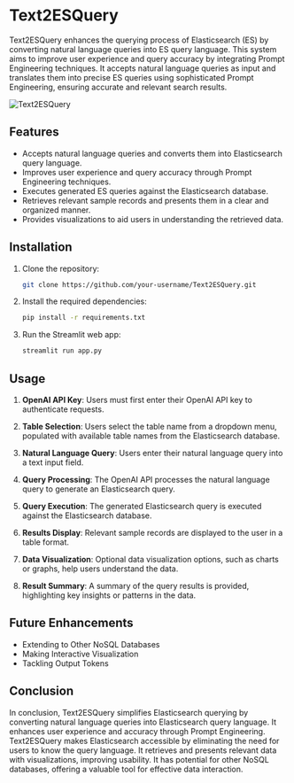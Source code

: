# Text2ESQuery

Text2ESQuery enhances the querying process of Elasticsearch (ES) by converting natural language queries into ES query language. This system aims to improve user experience and query accuracy by integrating Prompt Engineering techniques. It accepts natural language queries as input and translates them into precise ES queries using sophisticated Prompt Engineering, ensuring accurate and relevant search results.

![Text2ESQuery](example.gif)

## Features

- Accepts natural language queries and converts them into Elasticsearch query language.
- Improves user experience and query accuracy through Prompt Engineering techniques.
- Executes generated ES queries against the Elasticsearch database.
- Retrieves relevant sample records and presents them in a clear and organized manner.
- Provides visualizations to aid users in understanding the retrieved data.

## Installation

1. Clone the repository:

   ```sh
   git clone https://github.com/your-username/Text2ESQuery.git
   ```

2. Install the required dependencies:
   
   ```sh
   pip install -r requirements.txt
   ```
   
3. Run the Streamlit web app:
   
   ```sh
   streamlit run app.py
   ```

## Usage

1. **OpenAI API Key**: Users must first enter their OpenAI API key to authenticate requests.

2. **Table Selection**: Users select the table name from a dropdown menu, populated with available table names from the Elasticsearch database.

3. **Natural Language Query**: Users enter their natural language query into a text input field.

4. **Query Processing**: The OpenAI API processes the natural language query to generate an Elasticsearch query.

5. **Query Execution**: The generated Elasticsearch query is executed against the Elasticsearch database.

6. **Results Display**: Relevant sample records are displayed to the user in a table format.

7. **Data Visualization**: Optional data visualization options, such as charts or graphs, help users understand the data.

8. **Result Summary**: A summary of the query results is provided, highlighting key insights or patterns in the data.

## Future Enhancements

- Extending to Other NoSQL Databases
- Making Interactive Visualization
- Tackling Output Tokens

## Conclusion

In conclusion, Text2ESQuery simplifies Elasticsearch querying by converting natural language queries into Elasticsearch query language. It enhances user experience and accuracy through Prompt Engineering. Text2ESQuery makes Elasticsearch accessible by eliminating the need for users to know the query language. It retrieves and presents relevant data with visualizations, improving usability. It has potential for other NoSQL databases, offering a valuable tool for effective data interaction.

